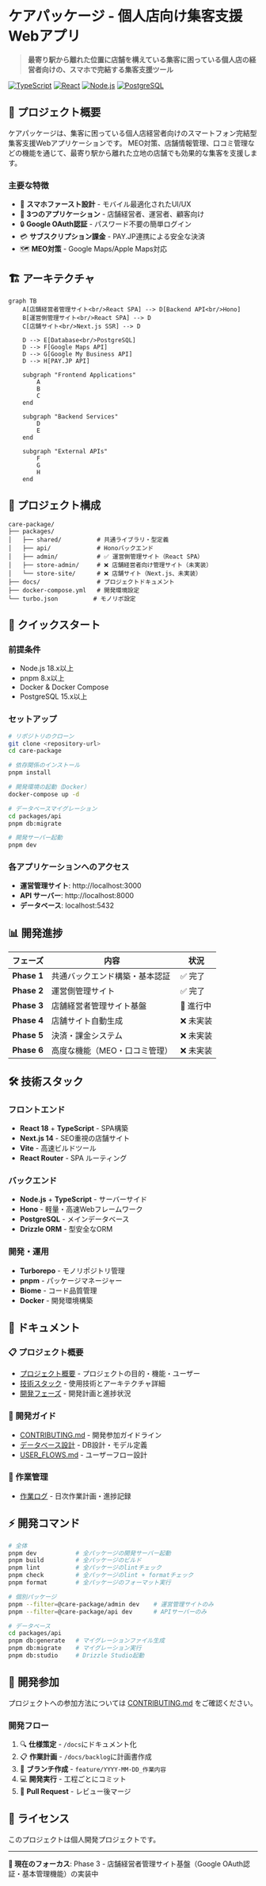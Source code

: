 # ケアパッケージ - 個人店向け集客支援Webアプリ

> **最寄り駅から離れた位置に店舗を構えている集客に困っている個人店の経営者向けの、スマホで完結する集客支援ツール**

[![TypeScript](https://img.shields.io/badge/TypeScript-3178C6?style=flat&logo=typescript&logoColor=white)](https://www.typescriptlang.org/)
[![React](https://img.shields.io/badge/React-61DAFB?style=flat&logo=react&logoColor=black)](https://reactjs.org/)
[![Node.js](https://img.shields.io/badge/Node.js-339933?style=flat&logo=node.js&logoColor=white)](https://nodejs.org/)
[![PostgreSQL](https://img.shields.io/badge/PostgreSQL-336791?style=flat&logo=postgresql&logoColor=white)](https://www.postgresql.org/)

## 🎯 プロジェクト概要

ケアパッケージは、集客に困っている個人店経営者向けのスマートフォン完結型集客支援Webアプリケーションです。
MEO対策、店舗情報管理、口コミ管理などの機能を通じて、最寄り駅から離れた立地の店舗でも効果的な集客を支援します。

### 主要な特徴

- 📱 **スマホファースト設計** - モバイル最適化されたUI/UX
- 🏪 **3つのアプリケーション** - 店舗経営者、運営者、顧客向け
- 🔒 **Google OAuth認証** - パスワード不要の簡単ログイン
- 💳 **サブスクリプション課金** - PAY.JP連携による安全な決済
- 🗺️ **MEO対策** - Google Maps/Apple Maps対応

## 🏗️ アーキテクチャ

```mermaid
graph TB
    A[店舗経営者管理サイト<br/>React SPA] --> D[Backend API<br/>Hono]
    B[運営側管理サイト<br/>React SPA] --> D
    C[店舗サイト<br/>Next.js SSR] --> D
    
    D --> E[Database<br/>PostgreSQL]
    D --> F[Google Maps API]
    D --> G[Google My Business API]
    D --> H[PAY.JP API]
    
    subgraph "Frontend Applications"
        A
        B
        C
    end
    
    subgraph "Backend Services"
        D
        E
    end
    
    subgraph "External APIs"
        F
        G
        H
    end
```

## 📁 プロジェクト構成

```
care-package/
├── packages/
│   ├── shared/          # 共通ライブラリ・型定義
│   ├── api/             # Honoバックエンド
│   ├── admin/           # ✅ 運営側管理サイト（React SPA）
│   ├── store-admin/     # ❌ 店舗経営者向け管理サイト（未実装）
│   └── store-site/      # ❌ 店舗サイト（Next.js、未実装）
├── docs/                # プロジェクトドキュメント
├── docker-compose.yml   # 開発環境設定
└── turbo.json          # モノリポ設定
```

## 🚀 クイックスタート

### 前提条件

- Node.js 18.x以上
- pnpm 8.x以上
- Docker & Docker Compose
- PostgreSQL 15.x以上

### セットアップ

```bash
# リポジトリのクローン
git clone <repository-url>
cd care-package

# 依存関係のインストール
pnpm install

# 開発環境の起動（Docker）
docker-compose up -d

# データベースマイグレーション
cd packages/api
pnpm db:migrate

# 開発サーバー起動
pnpm dev
```

### 各アプリケーションへのアクセス

- **運営管理サイト**: http://localhost:3000
- **API サーバー**: http://localhost:8000
- **データベース**: localhost:5432

## 📊 開発進捗

| フェーズ | 内容 | 状況 |
|---------|------|------|
| **Phase 1** | 共通バックエンド構築・基本認証 | ✅ 完了 |
| **Phase 2** | 運営側管理サイト | ✅ 完了 |
| **Phase 3** | 店舗経営者管理サイト基盤 | 🔄 進行中 |
| **Phase 4** | 店舗サイト自動生成 | ❌ 未実装 |
| **Phase 5** | 決済・課金システム | ❌ 未実装 |
| **Phase 6** | 高度な機能（MEO・口コミ管理） | ❌ 未実装 |

## 🛠️ 技術スタック

### フロントエンド
- **React 18** + **TypeScript** - SPA構築
- **Next.js 14** - SEO重視の店舗サイト
- **Vite** - 高速ビルドツール
- **React Router** - SPA ルーティング

### バックエンド
- **Node.js** + **TypeScript** - サーバーサイド
- **Hono** - 軽量・高速Webフレームワーク
- **PostgreSQL** - メインデータベース
- **Drizzle ORM** - 型安全なORM

### 開発・運用
- **Turborepo** - モノリポジトリ管理
- **pnpm** - パッケージマネージャー
- **Biome** - コード品質管理
- **Docker** - 開発環境構築

## 📖 ドキュメント

### 📋 プロジェクト概要
- [プロジェクト概要](./docs/プロジェクト概要.md) - プロジェクトの目的・機能・ユーザー
- [技術スタック](./docs/技術スタック.md) - 使用技術とアーキテクチャ詳細
- [開発フェーズ](./docs/開発フェーズ.md) - 開発計画と進捗状況

### 🔧 開発ガイド
- [CONTRIBUTING.md](./CONTRIBUTING.md) - 開発参加ガイドライン
- [データベース設計](./docs/データベース設計.md) - DB設計・モデル定義
- [USER_FLOWS.md](./docs/USER_FLOWS.md) - ユーザーフロー設計

### 📝 作業管理
- [作業ログ](./docs/backlog/) - 日次作業計画・進捗記録

## ⚡ 開発コマンド

```bash
# 全体
pnpm dev           # 全パッケージの開発サーバー起動
pnpm build         # 全パッケージのビルド
pnpm lint          # 全パッケージのlintチェック
pnpm check         # 全パッケージのlint + formatチェック
pnpm format        # 全パッケージのフォーマット実行

# 個別パッケージ
pnpm --filter=@care-package/admin dev    # 運営管理サイトのみ
pnpm --filter=@care-package/api dev      # APIサーバーのみ

# データベース
cd packages/api
pnpm db:generate   # マイグレーションファイル生成
pnpm db:migrate    # マイグレーション実行
pnpm db:studio     # Drizzle Studio起動
```

## 🤝 開発参加

プロジェクトへの参加方法については [CONTRIBUTING.md](./CONTRIBUTING.md) をご確認ください。

### 開発フロー

1. 🔍 **仕様策定** - `/docs`にドキュメント化
2. 📋 **作業計画** - `/docs/backlog`に計画書作成
3. 🌿 **ブランチ作成** - `feature/YYYY-MM-DD_作業内容`
4. 💻 **開発実行** - 工程ごとにコミット
5. 🔄 **Pull Request** - レビュー後マージ

## 📄 ライセンス

このプロジェクトは個人開発プロジェクトです。

---

**🎯 現在のフォーカス**: Phase 3 - 店舗経営者管理サイト基盤（Google OAuth認証・基本管理機能）の実装中